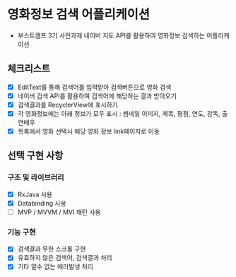 # 영화정보 검색 어플리케이션

- 부스트캠프 3기 사전과제
네이버 지도 API를 활용하여 영화정보 검색하는 어플리케이션

## 체크리스트
- [x] EditText를 통해 검색어를 입력받아 검색버튼으로 영화 검색
- [x] 네이버 검색 API를 활용하여 검색어에 해당하는 결과 받아오기
- [x] 검색결과를 RecyclerView에 표시하기
- [x] 각 영화정보에는 아래 정보가 모두 표시 : 썸네일 이미지, 제목, 평점, 연도, 감독, 출연배우
- [x] 목록에서 영화 선택시 해당 영화 정보 link페이지로 이동

## 선택 구현 사항
### 구조 및 라이브러리
- [x] RxJava 사용
- [x] Databinding 사용
- [ ] MVP / MVVM / MVI 패턴 사용
### 기능 구현
- [x] 검색결과 무한 스크롤 구현
- [x] 유효하지 않은 검색어, 검색결과 처리
- [x] 기타 알수 없는 에러발생 처리
